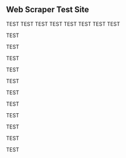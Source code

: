 ## Web Scraper Test Site
TEST
TEST
TEST
TEST
TEST
TEST
TEST
TEST

TEST

TEST

TEST

TEST

TEST

TEST

TEST

TEST

TEST

TEST

TEST
